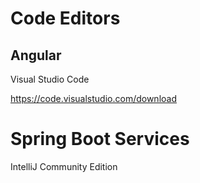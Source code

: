 # Code Editors

## Angular

Visual Studio Code

https://code.visualstudio.com/download

# Spring Boot Services

IntelliJ Community Edition
